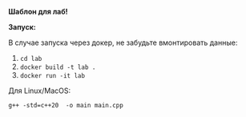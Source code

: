 
__Шаблон для лаб!__

__Запуск:__

В случае запуска через докер, не забудьте вмонтировать данные:

1) `cd lab`
2) `docker build -t lab .`
3) `docker run -it lab`

Для Linux/MacOS:

`g++ -std=c++20  -o main main.cpp`